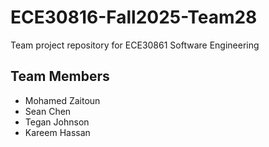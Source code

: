 # ECE30816-Fall2025-Team28
Team project repository for ECE30861 Software Engineering

## Team Members
- Mohamed Zaitoun
- Sean Chen
- Tegan Johnson
- Kareem Hassan
